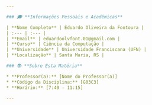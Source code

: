 ```yaml
---

### 🎓 **Informações Pessoais e Acadêmicas**

| **Nome Completo** | Eduardo Oliveira da Fontoura |
| :--- | :--- |
| **Email** | eduardoolvfont.01@gmail.com |
| **Curso** | Ciência da Computação |
| **Universidade** | Universidade Franciscana (UFN) |
| **Localização** | Santa Maria, RS |

### 📚 **Sobre Esta Matéria**

* **Professor(a):** [Nome do Professor(a)]
* **Código da Disciplina:** [G03C3]
* **Horário:** [7:40 - 11:15]

---
```

